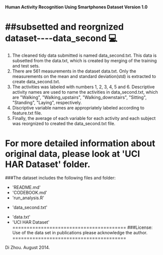 
#### Human Activity Recognition Using Smartphones Dataset Version 1.0
##subsetted and reorgnized dataset----data_second :computer:
========================================

1. The cleaned tidy data submitted is named data_second.txt. This data is subsetted from the data.txt, which is created by merging of the training and test sets. 
2. There are 561 measurements in the dataset data.txt. Only the measurements on the mean and standard deviation(std) is extracted to create data_second.txt. 
3. The activities was labeled with numbers 1, 2, 3, 4, 5 and 6. Descriptive activity names are used to name the activities in data_second.txt, which are "Walking", "Walking_upstairs", "Walking_downstairs", "Sitting", "Standing", "Laying", respectively. 
4. Discriptive variable names are appropriately labeled according to feature.txt file.
5. Finally, the average of each variable for each activity and each subject was reorgnized to created the data_second.txt file.

For more detailed information about original data, please look at 'UCI HAR Dataset' folder. 
========================================
###The dataset includes the following files and folder:
- 'README.md'
- 'CODEBOOK.md'
- 'run_analysis.R'
* 'data_second.txt'
- 'data.txt'
- 'UCI HAR Dataset'
========================================
###License:
Use of the data set in publications please acknowledge the author. 
========================================

Di Zhou. August 2014.
